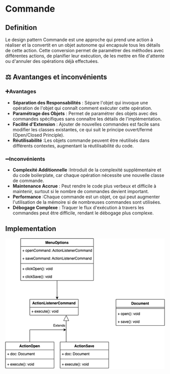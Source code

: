 # Commande
## Definition
Le design pattern Commande est une approche qui prend une action à réaliser et la convertit en un objet autonome qui encapsule tous les détails de cette action. Cette conversion permet de paramétrer des méthodes avec différentes actions, de planifier leur exécution, de les mettre en file d'attente ou d'annuler des opérations déjà effectuées.

## ⚖️ Avantanges et inconvénients
### ➕Avantages
- **Séparation des Responsabilités** : Sépare l'objet qui invoque une opération de l'objet qui connaît comment exécuter cette opération.
- **Paramétrage des Objets** : Permet de paramétrer des objets avec des commandes spécifiques sans connaître les détails de l'implémentation.
- **Facilité d'Extension** : Ajouter de nouvelles commandes est facile sans modifier les classes existantes, ce qui suit le principe ouvert/fermé (Open/Closed Principle).
- **Réutilisabilité** :Les objets commande peuvent être réutilisés dans différents contextes, augmentant la réutilisabilité du code.
### ➖Inconvénients
- **Complexité Additionnelle** :Introduit de la complexité supplémentaire et du code boilerplate, car chaque opération nécessite une nouvelle classe de commande.
- **Maintenance Accrue** : Peut rendre le code plus verbeux et difficile à maintenir, surtout si le nombre de commandes devient important.
- **Performance** :Chaque commande est un objet, ce qui peut augmenter l'utilisation de la mémoire si de nombreuses commandes sont utilisées.
- **Débogage Complexe** : Traquer le flux d'exécution à travers les commandes peut être difficile, rendant le débogage plus complexe.

## Implementation
![commande.png](commande.png)